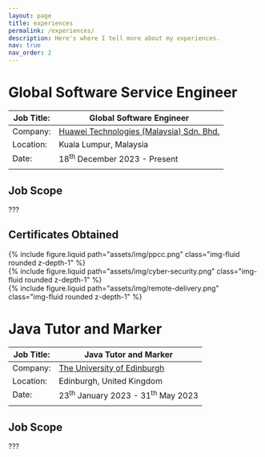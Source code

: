 ```yaml
---
layout: page
title: experiences
permalink: /experiences/
description: Here's where I tell more about my experiences.
nav: true
nav_order: 2
---
```


# Global Software Service Engineer

| Job Title: | Global Software Engineer                                               |
| ---------  | ---------------------------------------------------------------------- |
| Company:   | [Huawei Technologies (Malaysia) Sdn. Bhd.](https://www.huawei.com/my/) |
| Location:  | Kuala Lumpur, Malaysia                                                 |
| Date:      | 18<sup>th</sup> December 2023 - Present                                |
|            |                                                                        |

## Job Scope

???

## Certificates Obtained

<div class="row justify-content-center">
    <div class="col-sm-4">
        {% include figure.liquid path="assets/img/ppcc.png" class="img-fluid rounded z-depth-1" %}
    </div>
    <div class="col-sm-4">
        {% include figure.liquid path="assets/img/cyber-security.png" class="img-fluid rounded z-depth-1" %}
    </div>
</div>
<div class="row justify-content-center">
    <div class="col-sm-auto">
        {% include figure.liquid path="assets/img/remote-delivery.png" class="img-fluid rounded z-depth-1" %}
    </div>
</div>

# Java Tutor and Marker

| Job Title: | Java Tutor and Marker                                   |
| --------- | ------------------------------------------------------- |
| Company:   | [The University of Edinburgh](https://www.ed.ac.uk/)    |
| Location:  | Edinburgh, United Kingdom                               |
| Date:      | 23<sup>th</sup> January 2023 - 31<sup>th</sup> May 2023 |
|           |                                                         |

## Job Scope

???
